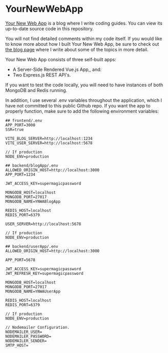 # YourNewWebApp

[Your New Web App](https://yournewwebapp.com "Helping You Build Your New Web App") is a blog where I write coding guides. You can view its up-to-date source code in this repository.

You will not find detailed comments within my code itself. If you would like to know more about how I built Your New Web App, be sure to check out [the blog page](https://yournewwebapp.com/blogs "The Latest Coding Guides at Your New Web App") where I write about some of the topics in more detail. 

Your New Web App consists of three self-built apps:
- A Server-Side Rendered Vue.js App,, and:
- Two Express.js REST API's.

If you want to test the code locally, you will need to have instances of both MongoDB and Redis running.

In addition, I use several .env variables throughout the application, which I have not committed to this public Github repo. If you want the app to properly function, make sure to add the following environment variables:

```
## frontend/.env
APP_PORT=3000
SSR=true

VITE_BLOG_SERVER=http://localhost:1234
VITE_USER_SERVER=http://localhost:5678

// If production
NODE_ENV=production
```
```
## backend/blogApp/.env
ALLOWED_ORIGIN_HOST=http://localhost:3000
APP_PORT=1234

JWT_ACCESS_KEY=supermagicpassword

MONGODB_HOST=localhost
MONGODB_PORT=27017
MONGODB_NAME=YNWABlogApp

REDIS_HOST=localhost
REDIS_PORT=6379

USER_SERVER=http://localhost:5678

// If production
NODE_ENV=production
```
```
## backend/userApp/.env
ALLOWED_ORIGIN_HOST=http://localhost:3000

APP_PORT=5678

JWT_ACCESS_KEY=supermagicpassword
JWT_REFRESH_KEY=supermagicpassword

MONGODB_HOST=localhost
MONGODB_PORT=27017
MONGODB_NAME=YNWAUserApp

REDIS_HOST=localhost
REDIS_PORT=6379

// If production
NODE_ENV=production

// Nodemailer Configuration.
NODEMAILER_USER=
NODEMAILER_PASSWORD=
NODEMAILER_SENDER=
SMTP_HOST=
```